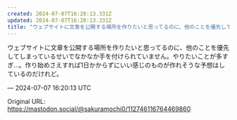```yaml
---
created: 2024-07-07T16:20:13.331Z
updated: 2024-07-07T16:20:13.331Z
title: "ウェブサイトに文章を公開する場所を作りたいと思ってるのに、他のことを優先してしま[...]"
---
```


<p>ウェブサイトに文章を公開する場所を作りたいと思ってるのに、他のことを優先してしまっているせいでなかなか手を付けられていません。やりたいことが多すぎ…。作り始めさえすれば1日かからずにいい感じのものが作れそうな予想はしているのだけれど。</p>

&mdash; 2024-07-07 16:20:13 UTC

Original URL: https://mastodon.social/@sakuramochi0/112746116764469860

